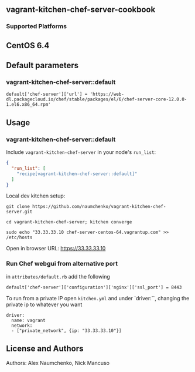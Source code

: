 ## vagrant-kitchen-chef-server-cookbook
### Supported Platforms

## CentOS 6.4

## Default parameters
### vagrant-kitchen-chef-server::default
```
default['chef-server']['url'] = 'https://web-dl.packagecloud.io/chef/stable/packages/el/6/chef-server-core-12.0.0-1.el6.x86_64.rpm'
```

## Usage

### vagrant-kitchen-chef-server::default

Include `vagrant-kitchen-chef-server` in your node's `run_list`:

```json
{
  "run_list": [
    "recipe[vagrant-kitchen-chef-server::default]"
  ]
}
```
Local dev kitchen setup:
```
git clone https://github.com/naumchenko/vagrant-kitchen-chef-server.git

cd vagrant-kitchen-chef-server; kitchen converge

sudo echo "33.33.33.10 chef-server-centos-64.vagrantup.com" >> /etc/hosts
```
Open in browser URL: https://33.33.33.10

### Run Chef webgui from alternative port
in `attributes/default.rb` add the following
```
default['chef-server']['configuration']['nginx']['ssl_port'] = 8443
```

To run from a private IP
open `kitchen.yml` and under `driver:``, changing the private ip to whatever you want

```
driver:
  name: vagrant
  network:
  - ["private_network", {ip: "33.33.33.10"}]
```
## License and Authors

Authors: Alex Naumchenko, Nick Mancuso
